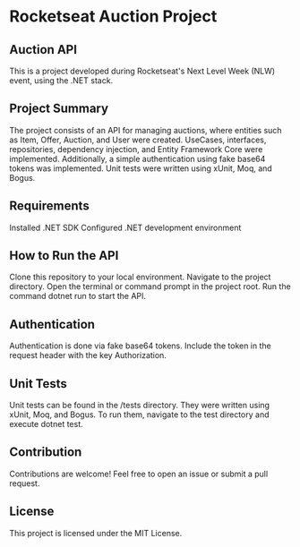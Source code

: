# Rocketseat Auction Project
## Auction API
This is a project developed during Rocketseat's Next Level Week (NLW) event, using the .NET stack.

## Project Summary
The project consists of an API for managing auctions, where entities such as Item, Offer, Auction, and User were created. UseCases, interfaces, repositories, dependency injection, and Entity Framework Core were implemented. Additionally, a simple authentication using fake base64 tokens was implemented. Unit tests were written using xUnit, Moq, and Bogus.

## Requirements
Installed .NET SDK
Configured .NET development environment
## How to Run the API
Clone this repository to your local environment.
Navigate to the project directory.
Open the terminal or command prompt in the project root.
Run the command dotnet run to start the API.

## Authentication
Authentication is done via fake base64 tokens. Include the token in the request header with the key Authorization.

## Unit Tests
Unit tests can be found in the /tests directory. They were written using xUnit, Moq, and Bogus. To run them, navigate to the test directory and execute dotnet test.

## Contribution
Contributions are welcome! Feel free to open an issue or submit a pull request.

## License
This project is licensed under the MIT License.
